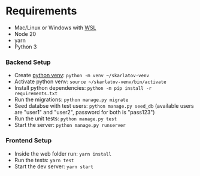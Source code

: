 # Requirements
- Mac/Linux or Windows with [WSL](https://learn.microsoft.com/en-us/windows/wsl/install)
- Node 20
- yarn
- Python 3

### Backend Setup
- Create [python venv](https://docs.python.org/3/library/venv.html): `python -m venv ~/skarlatov-venv`
- Activate python venv: `source ~/skarlatov-venv/bin/activate`
- Install python dependencies: `python -m pip install -r requirements.txt`
- Run the migrations: `python manage.py migrate`
- Seed databse with test users: `python manage.py seed_db` (available users are "user1" and "user2", password for both is "pass123")
- Run the unit tests: `python manage.py test`
- Start the server: `python manage.py runserver`

### Frontend Setup
- Inside the web folder run: `yarn install`
- Run the tests: `yarn test`
- Start the dev server: `yarn start`

